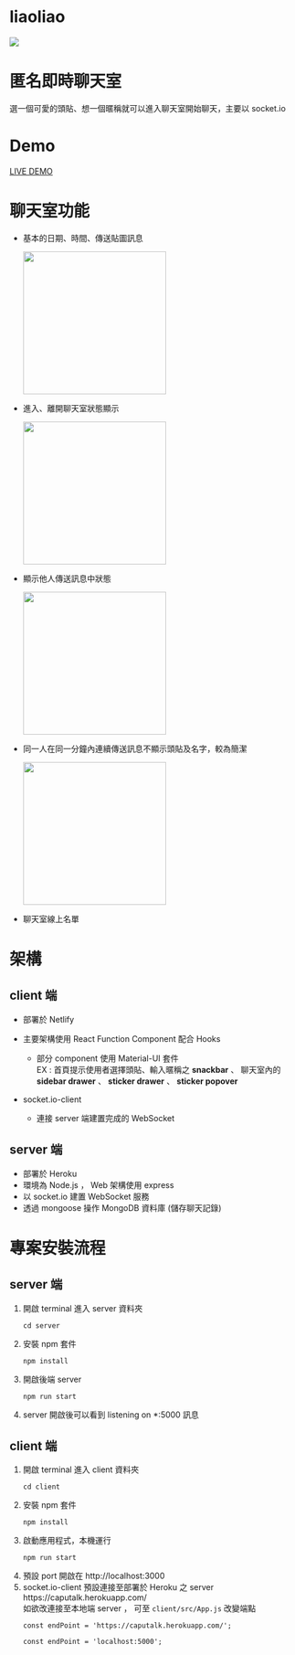 # liaoliao
<img src="https://i.ibb.co/YjPfXJD/2020-07-12-9-08-18.png">


# 匿名即時聊天室
選一個可愛的頭貼、想一個暱稱就可以進入聊天室開始聊天，主要以 socket.io

# Demo
<a href="https://liaoliao.netlify.app/">LIVE DEMO</a>

# 聊天室功能
* 基本的日期、時間、傳送貼圖訊息 

  <img src="https://i.ibb.co/zft6v12/RPReplay-Final1594563401.gif" width=250>

* 進入、離開聊天室狀態顯示

  <img src="https://i.ibb.co/m4SMPrP/RPReplay-Final1594568340.gif" width=250>
  
* 顯示他人傳送訊息中狀態

  <img src="https://i.ibb.co/j3tyMBq/RPReplay-Final1594563310.gif" width=250/>

* 同一人在同一分鐘內連續傳送訊息不顯示頭貼及名字，較為簡潔

  <img src="https://i.ibb.co/grTVZpR/2020-07-13-12-15-54.png" width=250>
  
* 聊天室線上名單

# 架構
## client 端
* 部署於 Netlify
* 主要架構使用 React Function Component 配合 Hooks

  * 部分 component 使用 Material-UI 套件 
    <br>EX :  首頁提示使用者選擇頭貼、輸入暱稱之 **snackbar** 、 聊天室內的 **sidebar drawer** 、 **sticker drawer** 、 **sticker popover**
* socket.io-client 

  * 連接 server 端建置完成的 WebSocket
## server 端
* 部署於 Heroku
* 環境為 Node.js ， Web 架構使用 express
* 以 socket.io 建置 WebSocket 服務
* 透過 mongoose 操作 MongoDB 資料庫 (儲存聊天記錄)

# 專案安裝流程

## server 端
<ol>
  <li>
    開啟 terminal 進入 server 資料夾
    <br>
    <pre><code>cd server</code></pre>
  </li>
  <li>
    安裝 npm 套件
    <br>
    <pre><code>npm install</code></pre>
  </li>
  
  <li>
    開啟後端 server 
    <br>
    <pre><code>npm run start</code></pre>
  </li>
  
  <li>
    server 開啟後可以看到 listening on *:5000 訊息<br>
  </li>
</ol>

## client 端
<ol>
  <li>
    開啟 terminal 進入 client 資料夾
    <br>
    <pre><code>cd client</code></pre>
  </li>
  <li>
    安裝 npm 套件
    <br>
    <pre><code>npm install</code></pre>
  </li>
  <li>
    啟動應用程式，本機運行
    <br>
    <pre><code>npm run start</code></pre>
  </li>
  <li>
    預設 port 開啟在 http://localhost:3000
    <br>
  </li>
  <li>
    socket.io-client 預設連接至部署於 Heroku 之 server https://caputalk.herokuapp.com/ <br>
    如欲改連接至本地端 server ， 可至 <code>client/src/App.js</code> 改變端點 
    <pre><code>const endPoint = 'https://caputalk.herokuapp.com/';</code></pre>
    <pre><code>const endPoint = 'localhost:5000';</code></pre>
  </li>
  
</ol>


